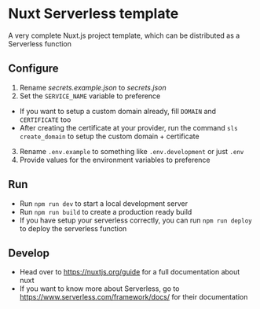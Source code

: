 # Nuxt Serverless template
A very complete Nuxt.js project template, which can be distributed as a Serverless function

## Configure
1. Rename *secrets.example.json* to *secrets.json*
2. Set the `SERVICE_NAME` variable to preference
  - If you want to setup a custom domain already, fill `DOMAIN` and `CERTIFICATE` too
  - After creating the certificate at your provider, run the command `sls create_domain` to setup the custom domain + certificate
3. Rename `.env.example` to something like `.env.development` or just `.env`
4. Provide values for the environment variables to preference

## Run
- Run `npm run dev` to start a local development server
- Run `npm run build` to create a production ready build
- If you have setup your serverless correctly, you can run `npm run deploy` to deploy the serverless function

## Develop
- Head over to https://nuxtjs.org/guide for a full documentation about nuxt
- If you want to know more about Serverless, go to https://www.serverless.com/framework/docs/ for their documentation
